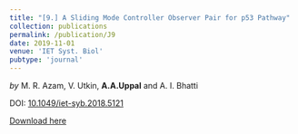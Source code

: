 ```yaml
---
title: "[9.] A Sliding Mode Controller Observer Pair for p53 Pathway"
collection: publications
permalink: /publication/J9
date: 2019-11-01
venue: 'IET Syst. Biol'
pubtype: 'journal'
---
```

*by* M. R. Azam, V. Utkin, **A.A.Uppal** and A. I. Bhatti 

DOI: [10.1049/iet-syb.2018.5121](https://doi.org/10.1049/iet-syb.2018.5121)

[Download here](https://aauppal.github.io/files/J9.pdf)
